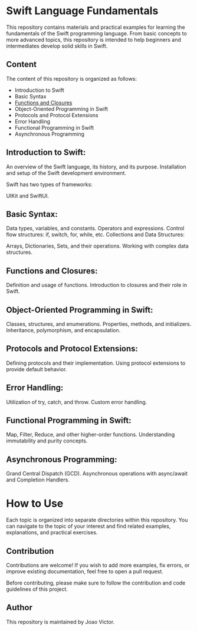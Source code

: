 <h1>Swift Language Fundamentals</h1>

<p>This repository contains materials and practical examples for learning the fundamentals of the Swift programming language. From basic concepts to more advanced topics, this repository is intended to help beginners and intermediates develop solid skills in Swift.</p>

<h2>Content</h2>
The content of this repository is organized as follows:

- Introduction to Swift
- Basic Syntax
- [Functions and Closures](https://github.com/Joaovictordsl/Swift-Fundamentals/blob/main/Closures/Closures.md)
- Object-Oriented Programming in Swift
- Protocols and Protocol Extensions
- Error Handling
- Functional Programming in Swift
- Asynchronous Programming

<h2>Introduction to Swift:</h2>

An overview of the Swift language, its history, and its purpose.
Installation and setup of the Swift development environment.

Swift has two types of frameworks:

UIKit and SwiftUI.


<h2>Basic Syntax:</h2>

Data types, variables, and constants.
Operators and expressions.
Control flow structures: if, switch, for, while, etc.
Collections and Data Structures:

Arrays, Dictionaries, Sets, and their operations.
Working with complex data structures.

<h2>Functions and Closures:</h2>

Definition and usage of functions.
Introduction to closures and their role in Swift.

<h2>Object-Oriented Programming in Swift:</h2>

Classes, structures, and enumerations.
Properties, methods, and initializers.
Inheritance, polymorphism, and encapsulation.

<h2>Protocols and Protocol Extensions:</h2>

Defining protocols and their implementation.
Using protocol extensions to provide default behavior.

<h2>Error Handling:</h2>

Utilization of try, catch, and throw.
Custom error handling.

<h2>Functional Programming in Swift:</h2>

Map, Filter, Reduce, and other higher-order functions.
Understanding immutability and purity concepts.

<h2>Asynchronous Programming:</h2>

Grand Central Dispatch (GCD).
Asynchronous operations with async/await and Completion Handlers.

<h1>How to Use</h1>
Each topic is organized into separate directories within this repository. You can navigate to the topic of your interest and find related examples, explanations, and practical exercises.

<h2>Contribution</h2>
Contributions are welcome! If you wish to add more examples, fix errors, or improve existing documentation, feel free to open a pull request.

Before contributing, please make sure to follow the contribution and code guidelines of this project.

<h2>Author</h2>
This repository is maintained by Joao Victor.

